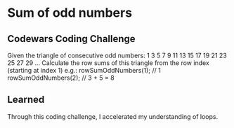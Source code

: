 # Sum of odd numbers

## Codewars Coding Challenge

Given the triangle of consecutive odd numbers:
            1
          3     5
       7     9    11
   13    15    17    19
21    23    25    27    29
...
Calculate the row sums of this triangle from the row index (starting at index 1) e.g.:
rowSumOddNumbers(1); // 1
rowSumOddNumbers(2); // 3 + 5 = 8

## Learned
Through this coding challenge, I accelerated my understanding of loops.
